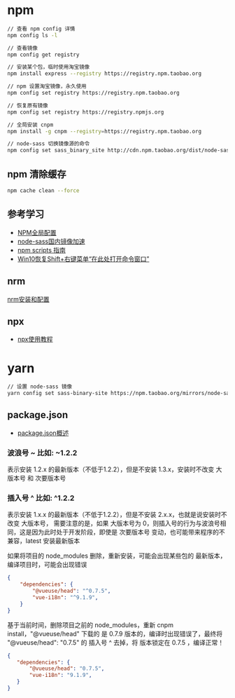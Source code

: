 # npm

``` bash
// 查看 npm config 详情
npm config ls -l

// 查看镜像
npm config get registry

// 安装某个包，临时使用淘宝镜像
npm install express --registry https://registry.npm.taobao.org

// npm 设置淘宝镜像，永久使用
npm config set registry https://registry.npm.taobao.org

// 恢复原有镜像
npm config set registry https://registry.npmjs.org

// 全局安装 cnpm
npm install -g cnpm --registry=https://registry.npm.taobao.org

// node-sass 切换镜像源的命令
npm config set sass_binary_site http://cdn.npm.taobao.org/dist/node-sass -g
```

## npm 清除缓存
``` bash
npm cache clean --force
```

## 参考学习
- [NPM全局配置](https://www.cnblogs.com/fighxp/p/7411376.html)
- [node-sass国内镜像加速](https://newsn.net/say/node-sass-mirror.html)
- [npm scripts 指南](https://www.ruanyifeng.com/blog/2016/10/npm_scripts.html)
- [Win10恢复Shift+右键菜单“在此处打开命令窗口”](https://zhuanlan.zhihu.com/p/38166769)

## nrm
[nrm安装和配置](https://www.jianshu.com/p/94d084ce6834)

## npx
- [npx使用教程](https://www.ruanyifeng.com/blog/2019/02/npx.html)

# yarn

``` bash
// 设置 node-sass 镜像
yarn config set sass-binary-site https://npm.taobao.org/mirrors/node-sass
```

## package.json
- [package.json概述](https://www.csdn.net/tags/OtTaEg0sOTI3NC1ibG9n.html)

### 波浪号 ~ 比如: ~1.2.2
表示安装 1.2.x 的最新版本（不低于1.2.2），但是不安装 1.3.x，安装时不改变 大版本号 和 次要版本号

### 插入号 ^ 比如: ^1.2.2
表示安装 1.x.x 的最新版本（不低于1.2.2），但是不安装 2.x.x，也就是说安装时不改变 大版本号，
需要注意的是，如果 大版本号为 0，则插入号的行为与波浪号相同，这是因为此时处于开发阶段，即使是 次要版本号 变动，也可能带来程序的不兼容，latest 安装最新版本

如果将项目的 node_modules 删除，重新安装，可能会出现某些包的 最新版本，编译项目时，可能会出现错误

``` json
{
	"dependencies": {
		"@vueuse/head": "^0.7.5",
		"vue-i18n": "^9.1.9",
	}
}
```
基于当前时间，删除项目之前的 node_modules，重新 cnpm install，"@vueuse/head" 下载的
是 0.7.9 版本的，编译时出现错误了，最终将 "@vueuse/head": "0.7.5" 的 插入号 ^ 去掉，将
 版本锁定在 0.7.5 ，编译正常！
 
 ``` json
 {
 	"dependencies": {
 		"@vueuse/head": "0.7.5",
 		"vue-i18n": "9.1.9",
 	}
 }
 ```
